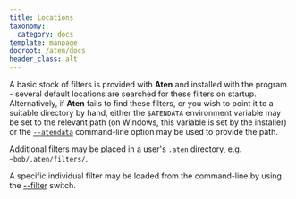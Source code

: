 ```yaml
---
title: Locations
taxonomy:
  category: docs
template: manpage
docroot: /aten/docs
header_class: alt
---
```


A basic stock of filters is provided with **Aten** and installed with the program - several default locations are searched for these filters on startup. Alternatively, if **Aten** fails to find these filters, or you wish to point it to a suitable directory by hand, either the `$ATENDATA` environment variable may be set to the relevant path (on Windows, this variable is set by the installer) or the [`--atendata`](/aten/docs/cli/switches#atendata) command-line option may be used to provide the path.

Additional filters may be placed in a user's `.aten` directory, e.g. `~bob/.aten/filters/`.

A specific individual filter may be loaded from the command-line by using the [--filter](/aten/docs/cli/switches#filter) switch.

